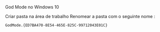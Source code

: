 God Mode no Windows 10

Criar pasta na área de trabalho
Renomear a pasta com o seguinte nome :

``GodMode.{ED7BA470-8E54-465E-825C-99712043E01C}``
